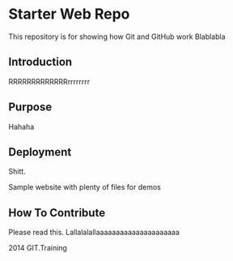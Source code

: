 # Starter Web Repo

This repository is for showing how Git and GitHub work
Blablabla

## Introduction
RRRRRRRRRRRRRrrrrrrrr

## Purpose
Hahaha

## Deployment

Shitt.

Sample website with plenty of files for demos

## How To Contribute

Please read this.
Lallalalallaaaaaaaaaaaaaaaaaaaaa

2014 GIT.Training